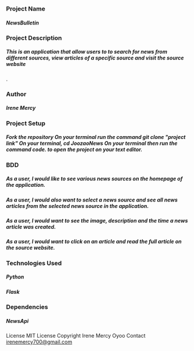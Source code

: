 ### Project Name
##### NewsBulletin

### Project Description
##### This is an application that allow users to to search for news from different sources, view articles of a specific source and visit the source website
.
### Author
##### Irene Mercy

### Project Setup
##### Fork the repository On your terminal run the command git clone "project link" On your terminal, cd JoozaoNews On your terminal then run the command code. to open the project on your text editor.

### BDD
##### As a user, I would like to see various news sources on the homepage of the application.
##### As a user, I would also want to select a news source and see all news articles from the selected news source in the application.
##### As a user, I would want to see the image, description and the time a news article was created.
##### As a user, I would want to click on an article and read the full article on the source website.

### Technologies Used
##### Python
##### Flask

### Dependencies
##### NewsApi

License
MIT License
Copyright
Irene Mercy Oyoo
Contact
irenemercy700@gmail.com
